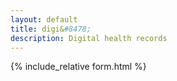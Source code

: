 ```yaml
---
layout: default
title: digi&#8478;
description: Digital health records
---
```


{% include_relative form.html %}
<script>
window.onload = (event) => {
  //======cookie start
var id = getCookie("id");
var pass = getCookie("pass");
if (id != "" && id != null && pass != "" && pass != null) {
getData(id, pass); 
} else {
  //id and password prompt
  id = prompt("Please enter your id:","");
  pass = prompt("Please enter your password:","");
  
  if (id != "" && id != null && pass != "" && pass != null){
    setCookie("id", id, 30);
    setCookie("pass", pass, 30);
    getData(id, pass);
    }else{
      M.toast({html: 'Enter valid id and password.'});
    }
}
};

function setCookie(cname, cvalue, exdays) {
var d = new Date();
d.setTime(d.getTime() + (exdays * 24 * 60 * 60 * 1000));
var expires = "expires="+d.toUTCString();
document.cookie = cname + "=" + cvalue + ";" + expires + ";path=/";
}

function getCookie(cname) {
var name = cname + "=";
var ca = document.cookie.split(';');
for(var i = 0; i < ca.length; i++) {
  var c = ca[i];
  while (c.charAt(0) == ' ') {
    c = c.substring(1);
  }
  if (c.indexOf(name) == 0) {
    return c.substring(name.length, c.length);
  }
}
return "";
}
//===cookie end

function getData(id, pass) {
var url = "https://script.google.com/macros/s/AKfycbwfHSn8ysX_yhbNIx_FHtqwJhH1pqML_0fZ9QV65gjSbOOw2Wo/exec?callback=loadData&id="+ id +"&pass="+ pass;
$.ajax({
  crossDomain: true,
  url: url,
  method: "GET",
  dataType: "jsonp"
});

}
function otherSignedInStuff(googleUser){
//var profile = googleUser.getBasicProfile();
//$('#userMail').text(profile.getEmail());
//M.toast({html: 'Hi '+profile.getName()});
}

function loadData(e) {
if (e == "Password Wrong")
  $("#main_content").html("User id/ password mismatch. Contact support if problem persisting.");

try {
  //==================header
  //institiute
  doc.setTextColor(c0);
  doc.setFont("times", "bold");
  doc.setFontSize(f4);
  doc.text(e[0], 203, 15, null, null, "right");
  doc.setFont("times", "normal");
  //consultant
  doc.setFontSize(f3);
  doc.text(e[1],203, 25, null, null, "right");
  //degree
  doc.setFontSize(f0);
  doc.text(e[2], 203, 30, null, null, "right");
  //post
  doc.setFontSize(f2);
  doc.text(e[4], 203, 35, null, null, "right");
  //address
  doc.setFontSize(f0);
  doc.text(e[5]+"\n"+e[6]+", "+ e[7], 203, 42, null, null, "right");
  //===============footer
  var signImg = e[8];
  if (signImg != '')
    doc.addImage(signImg, 170, 259, 35, 17);
  doc.setFont("times", "normal");
  doc.text(e[1],203, 285, null, null, "right");
  doc.setFontSize(f0-3);
  doc.text(e[3].toString(), 203, 290, null, null, "right");
  
  $('#doctorDetails').html('<h5>Welcome back '+e[1]+'.</h5>'+'\n'+e[2]+'-'+e[3]+'\n'+e[4]+'-'+e[0]+'\n'+e[5]+'\n'+e[6]+'-'+e[7]);
  $('form').show();
}catch(err){
  $("#main_content").html(err);
}
}
</script>
